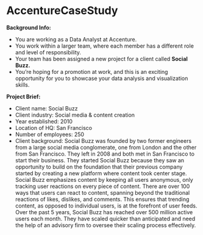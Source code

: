 # AccentureCaseStudy

**Background Info:**

- You are working as a Data Analyst at Accenture.
- You work within a larger team, where each member has a different role and level of responsibility.
- Your team has been assigned a new project for a client called **Social Buzz.**
- You’re hoping for a promotion at work, and this is an exciting opportunity for you to showcase your data analysis and visualization skills.

**Project Brief:**

- Client name: Social Buzz
- Client industry: Social media & content creation
- Year established: 2010
- Location of HQ: San Francisco
- Number of employees: 250
- Client background: Social Buzz was founded by two former engineers from a large social media conglomerate, one from London and the other from San Francisco. They left in 2008 and both met in San Francisco to start their business. They started Social Buzz because they saw an opportunity to build on the foundation that their previous company started by creating a new platform where content took center stage. Social Buzz emphasizes content by keeping all users anonymous, only tracking user reactions on every piece of content. There are over 100 ways that users can react to content, spanning beyond the traditional reactions of likes, dislikes, and comments. This ensures that trending content, as opposed to individual users, is at the forefront of user feeds. Over the past 5 years, Social Buzz has reached over 500 million active users each month. They have scaled quicker than anticipated and need the help of an advisory firm to oversee their scaling process effectively.
